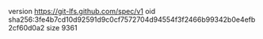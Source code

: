 version https://git-lfs.github.com/spec/v1
oid sha256:3fe4b7cd10d92591d9c0cf7572704d94554f3f2466b99342b0e4efb2cf60d0a2
size 9361
